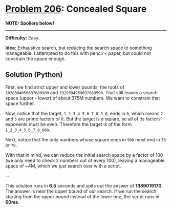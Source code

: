 # [Problem 206](http://projecteuler.net/problem=206): Concealed Square

**NOTE: Spoilers below!**

---

**Difficulty:** Easy.

**Idea:**
Exhaustive search, but reducing the search space to something manageable.
I attempted to do this with pencil + paper, but could not constrain the space
enough.

## Solution (Python)

First, we find strict upper and lower bounds, the roots of `1020304050607080900` and `1929394959697989990`.
That still leaves a search space (upper - lower) of about 375M numbers. We want to constrain that space further.

Now, notice that the target, `1_2_3_4_5_6_7_8_9_0`, ends in `0`, which means `2`
and `5` are prime factors of it. But the target is a square, so all of its
factors' exponents must be even. Therefore the target is of the form
`1_2_3_4_5_6_7_8_900`.

Next, notice that the only numbers whose square ends in `900` must end in `30`
or `70`.

With that in mind, we can reduce the initial search space by a factor of 100 (we only need to check 2 numbers out of every 100), leaving a manageable space of ~4M, which we just search over with a script.

--

This solution runs in **6.5** seconds and spits out the answer of **1389019170**. The answer is near the upper bound of our search. If we run the search starting from the upper bound instead of the lower one, the script runs in **60ms**.
